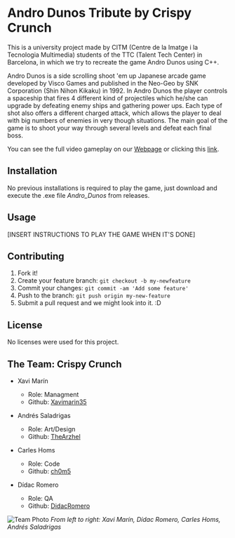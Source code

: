 # Andro Dunos Tribute by Crispy Crunch
This is a university project made by CITM (Centre de la Imatge i la Tecnologia Multimedia) students of the TTC (Talent Tech Center) in Barcelona, in which we try to recreate the game Andro Dunos using C++.

Andro Dunos is a side scrolling shoot 'em up Japanese arcade game developed by Visco Games and published in the Neo-Geo by SNK Corporation (Shin Nihon Kikaku) in 1992. In Andro Dunos the player controls a spaceship that fires 4 different kind of projectiles which he/she can upgrade by defeating enemy ships and gathering power ups. Each type of shot also offers a different charged attack, which allows the player to deal with big numbers of enemies in very though situations. The main goal of the game is to shoot your way through several levels and defeat each final boss.

You can see the full video gameplay on our [Webpage](https://goo.gl/3yk2Mg) or clicking this [link](https://goo.gl/DHgDgy).

## Installation
No previous installations is required to play the game, just download and execute the .exe file *Andro_Dunos* from releases.

## Usage
[INSERT INSTRUCTIONS TO PLAY THE GAME WHEN IT'S DONE]

## Contributing
1. Fork it!
2. Create your feature branch: `git checkout -b my-newfeature`
3. Commit your changes: `git commit -am 'Add some
feature'`
4. Push to the branch: `git push origin my-new-feature`
5. Submit a pull request and we might look into it. :D

## License
No licenses were used for this project.

## The Team: Crispy Crunch
* Xavi Marín
  * Role: Managment
  * Github: [Xavimarin35](https://github.com/xavimarin35)

* Andrés Saladrigas
  * Role: Art/Design
  * Github: [TheArzhel](https://github.com/TheArzhel)

* Carles Homs 
  * Role: Code
  * Github: [ch0m5](https://github.com/ch0m5)

* Dídac Romero
  * Role: QA
  * Github: [DidacRomero](https://github.com/DidacRomero)

![Team Photo](https://raw.githubusercontent.com/ch0m5/Project_1/master/Team_Photo.jpeg)
*From left to right: Xavi Marín, Dídac Romero, Carles Homs, Andrés Saladrigas*
